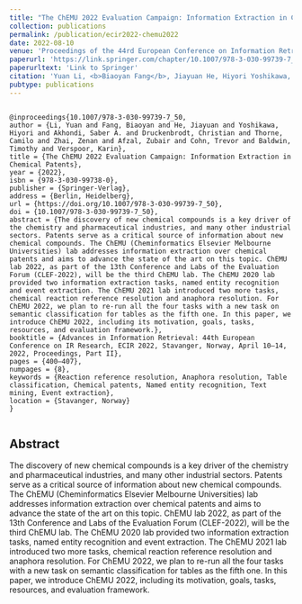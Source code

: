 ```yaml
---
title: "The ChEMU 2022 Evaluation Campaign: Information Extraction in Chemical Patents"
collection: publications
permalink: /publication/ecir2022-chemu2022
date: 2022-08-10
venue: 'Proceedings of the 44rd European Conference on Information Retrieval'
paperurl: 'https://link.springer.com/chapter/10.1007/978-3-030-99739-7_50'
paperurltext: 'Link to Springer'
citation: 'Yuan Li, <b>Biaoyan Fang</b>, Jiayuan He, Hiyori Yoshikawa, Saber A. Akhondi, Christian Druckenbrodt, Camilo Thorne, Zenan Zhai, Zubair Afzal, Trevor Cohn, Timothy Baldwin and Karin Verspoor (2022) <a href="http://biaoyanf.github.io/files/papers/ecir2022-chemu2022.pdf"><u>The ChEMU 2022 Evaluation Campaign: Information Extraction in Chemical Patents</u></a>. In <i>Proceedings of the 44rd European Conference on Information Retrieval (ECIR 2022)</i>, Stavanger, Norway'
pubtype: publications
---
```


```

@inproceedings{10.1007/978-3-030-99739-7_50,
author = {Li, Yuan and Fang, Biaoyan and He, Jiayuan and Yoshikawa, Hiyori and Akhondi, Saber A. and Druckenbrodt, Christian and Thorne, Camilo and Zhai, Zenan and Afzal, Zubair and Cohn, Trevor and Baldwin, Timothy and Verspoor, Karin},
title = {The ChEMU 2022 Evaluation Campaign: Information Extraction in Chemical Patents},
year = {2022},
isbn = {978-3-030-99738-0},
publisher = {Springer-Verlag},
address = {Berlin, Heidelberg},
url = {https://doi.org/10.1007/978-3-030-99739-7_50},
doi = {10.1007/978-3-030-99739-7_50},
abstract = {The discovery of new chemical compounds is a key driver of the chemistry and pharmaceutical industries, and many other industrial sectors. Patents serve as a critical source of information about new chemical compounds. The ChEMU (Cheminformatics Elsevier Melbourne Universities) lab addresses information extraction over chemical patents and aims to advance the state of the art on this topic. ChEMU lab 2022, as part of the 13th Conference and Labs of the Evaluation Forum (CLEF-2022), will be the third ChEMU lab. The ChEMU 2020 lab provided two information extraction tasks, named entity recognition and event extraction. The ChEMU 2021 lab introduced two more tasks, chemical reaction reference resolution and anaphora resolution. For ChEMU 2022, we plan to re-run all the four tasks with a new task on semantic classification for tables as the fifth one. In this paper, we introduce ChEMU 2022, including its motivation, goals, tasks, resources, and evaluation framework.},
booktitle = {Advances in Information Retrieval: 44th European Conference on IR Research, ECIR 2022, Stavanger, Norway, April 10–14, 2022, Proceedings, Part II},
pages = {400–407},
numpages = {8},
keywords = {Reaction reference resolution, Anaphora resolution, Table classification, Chemical patents, Named entity recognition, Text mining, Event extraction},
location = {Stavanger, Norway}
}


```

## Abstract 
The discovery of new chemical compounds is a key driver of the chemistry and pharmaceutical industries, and many other industrial sectors. Patents serve as a critical source of information about new chemical compounds. The ChEMU (Cheminformatics Elsevier Melbourne Universities) lab addresses information extraction over chemical patents and aims to advance the state of the art on this topic. ChEMU lab 2022, as part of the 13th Conference and Labs of the Evaluation Forum (CLEF-2022), will be the third ChEMU lab. The ChEMU 2020 lab provided two information extraction tasks, named entity recognition and event extraction. The ChEMU 2021 lab introduced two more tasks, chemical reaction reference resolution and anaphora resolution. For ChEMU 2022, we plan to re-run all the four tasks with a new task on semantic classification for tables as the fifth one. In this paper, we introduce ChEMU 2022, including its motivation, goals, tasks, resources, and evaluation framework.